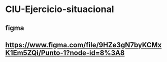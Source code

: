 # CIU-Ejercicio-situacional
## figma
## https://www.figma.com/file/9HZe3gN7byKCMxK1Em5ZQi/Punto-1?node-id=8%3A8